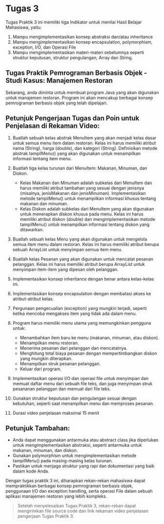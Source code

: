 # Tugas 3

Tugas Praktik 3 ini memiliki tiga Indikator untuk menilai Hasil Belajar Mahasiswa, yaitu:
1. Mampu mengimplementasikan konsep abstraksi dan/atau inheritance
2. Mampu mengimplementasikan konsep encapsulation, polymorphism, exception, I/O, dan Operasi File
3. Mampu mengimplementasikan materi-materi sebelumnya seperti struktur keputusan, struktur pengulangan, Array dan String.

## Tugas Praktik Pemrograman Berbasis Objek - Studi Kasus: Manajemen Restoran
Sekarang, anda diminta untuk membuat program Java yang akan digunakan untuk manajemen restoran. Program ini akan mencakup berbagai konsep pemrograman berbasis objek yang telah dipelajari.

## Petunjuk Pengerjaan Tugas dan Poin untuk Penjelasan di Rekaman Video:
1. Buatlah sebuah kelas abstrak MenuItem yang akan menjadi kelas dasar untuk semua menu item dalam restoran. Kelas ini harus memiliki atribut nama (String), harga (double), dan kategori (String). Definisikan metode abstrak tampilMenu() yang akan digunakan untuk menampilkan informasi tentang item menu.
2. Buatlah tiga kelas turunan dari MenuItem: Makanan, Minuman, dan Diskon.
    - Kelas Makanan dan Minuman adalah subkelas dari MenuItem dan harus memiliki atribut tambahan yang sesuai dengan jenisnya (misalnya, jenisMakanan dan jenisMinuman). Implementasikan metode tampilMenu() untuk menampilkan informasi khusus tentang makanan dan minuman.
    - Kelas Diskon adalah subkelas dari MenuItem yang akan digunakan untuk menerapkan diskon khusus pada menu. Kelas ini harus memiliki atribut diskon (double) dan mengimplementasikan metode tampilMenu() untuk menampilkan informasi tentang diskon yang ditawarkan.

3. Buatlah sebuah kelas Menu yang akan digunakan untuk mengelola semua item menu dalam restoran. Kelas ini harus memiliki atribut berupa sebuah ArrayList untuk menyimpan semua item menu.
4. Buatlah kelas Pesanan yang akan digunakan untuk mencatat pesanan pelanggan. Kelas ini harus memiliki atribut berupa ArrayList untuk menyimpan item-item yang dipesan oleh pelanggan.
5. Implementasikan konsep inheritance dengan benar antara kelas-kelas ini.
6. Implementasikan konsep encapsulation dengan membatasi akses ke atribut-atribut kelas.
7. Pergunaan pengecualian (exception) yang mungkin terjadi, seperti ketika mencoba mengakses item yang tidak ada dalam menu.
8. Program harus memiliki menu utama yang memungkinkan pengguna untuk:
    - Menambahkan item baru ke menu (makanan, minuman, atau diskon).
    - Menampilkan menu restoran.
    - Menerima pesanan dari pelanggan dan mencatatnya.
    - Menghitung total biaya pesanan dengan mempertimbangkan diskon yang mungkin diterapkan.
    - Menampilkan struk pesanan pelanggan.
    - Keluar dari program.

9. Implementasikan operasi I/O dan operasi file untuk menyimpan dan memuat daftar menu dari sebuah file teks, dan juga menyimpan struk pesananan pelanggan dan memuat dari file teks.
10. Gunakan struktur keputusan dan pengulangan sesuai dengan kebutuhan, seperti saat menampilkan menu dan memproses pesanan.

11. Durasi video penjelasan maksimal 15 menit

## Petunjuk Tambahan:

- Anda dapat menggunakan antarmuka atau abstract class jika diperlukan untuk mengimplementasikan abstraksi, seperti antarmuka untuk makanan, minuman, dan diskon.
- Gunakan polymorphism untuk mengimplementasikan metode tampilMenu() pada masing-masing kelas turunan.
- Pastikan untuk menjaga struktur yang rapi dan dokumentasi yang baik dalam kode Anda.

Dengan tugas praktik 3 ini, diharapkan rekan-rekan mahasiswa dapat mempraktikkan berbagai konsep pemrograman berbasis objek, penggunaan I/O dan exception handling, serta operasi File dalam sebuah aplikasi manajemen restoran yang lebih kompleks.

> Setelah menyelesaikan Tugas Praktik 3, rekan-rekan dapat mengirimkan file source code dan link rekaman video penjelasan pengerjaan Tugas Praktik 3.